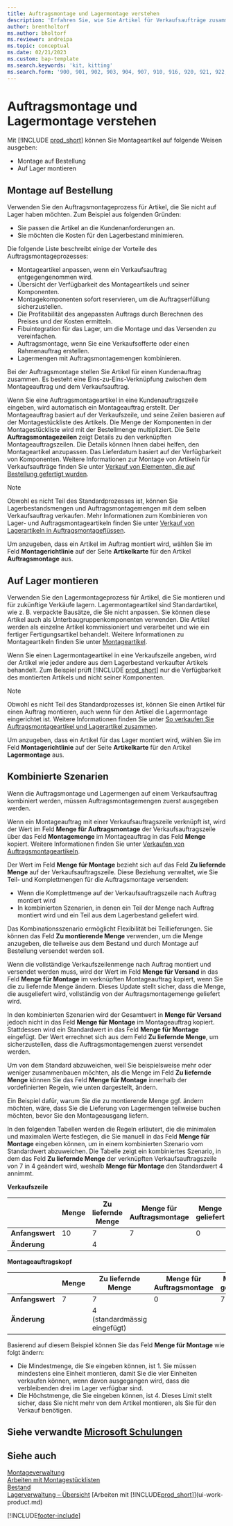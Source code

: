 ```yaml
---
title: Auftragsmontage und Lagermontage verstehen
description: 'Erfahren Sie, wie Sie Artikel für Verkaufsaufträge zusammenstellen oder für zukünftige Verkäufe auf Lager halten.'
author: brentholtorf
ms.author: bholtorf
ms.reviewer: andreipa
ms.topic: conceptual
ms.date: 02/21/2023
ms.custom: bap-template
ms.search.keywords: 'kit, kitting'
ms.search.form: '900, 901, 902, 903, 904, 907, 910, 916, 920, 921, 922, 923, 940, 941, 942, 930, 931, 932, 914, 915, 905'
---
```

# <a name="understanding-assemble-to-order-and-assemble-to-stock" />Auftragsmontage und Lagermontage verstehen

Mit [!INCLUDE [prod_short](includes/prod_short.md)] können Sie Montageartikel auf folgende Weisen ausgeben:

* Montage auf Bestellung  
* Auf Lager montieren  

## <a name="assemble-to-order" />Montage auf Bestellung

Verwenden Sie den Auftragsmontageprozess für Artikel, die Sie nicht auf Lager haben möchten. Zum Beispiel aus folgenden Gründen:

* Sie passen die Artikel an die Kundenanforderungen an.
* Sie möchten die Kosten für den Lagerbestand minimieren.

Die folgende Liste beschreibt einige der Vorteile des Auftragsmontageprozesses:  

* Montageartikel anpassen, wenn ein Verkaufsauftrag entgegengenommen wird.  
* Übersicht der Verfügbarkeit des Montageartikels und seiner Komponenten.  
* Montagekomponenten sofort reservieren, um die Auftragserfüllung sicherzustellen.  
* Die Profitabilität des angepassten Auftrags durch Berechnen des Preises und der Kosten ermitteln.  
* Fibuintegration für das Lager, um die Montage und das Versenden zu vereinfachen.  
* Auftragsmontage, wenn Sie eine Verkaufsofferte oder einen Rahmenauftrag erstellen.  
* Lagermengen mit Auftragsmontagemengen kombinieren.  

Bei der Auftragsmontage stellen Sie Artikel für einen Kundenauftrag zusammen. Es besteht eine Eins-zu-Eins-Verknüpfung zwischen dem Montageauftrag und dem Verkaufsauftrag.  

Wenn Sie eine Auftragsmontageartikel in eine Kundenauftragszeile eingeben, wird automatisch ein Montageauftrag erstellt. Der Montageauftrag basiert auf der Verkaufszeile, und seine Zeilen basieren auf der Montagestückliste des Artikels. Die Menge der Komponenten in der Montagestückliste wird mit der Bestellmenge multipliziert. Die Seite **Auftragsmontagezeilen** zeigt Details zu den verknüpften Montageauftragszeilen. Die Details können Ihnen dabei helfen, den Montageartikel anzupassen. Das Lieferdatum basiert auf der Verfügbarkeit von Komponenten. Weitere Informationen zur Montage von Artikeln für Verkaufsaufträge finden Sie unter [Verkauf von Elementen, die auf Bestellung gefertigt wurden](assembly-how-to-sell-items-assembled-to-order.md).  

> [!NOTE]  
> Obwohl es nicht Teil des Standardprozesses ist, können Sie Lagerbestandsmengen und Auftragsmontagemengen mit dem selben Verkaufsauftrag verkaufen. Mehr Informationen zum Kombinieren von Lager- und Auftragsmontageartikeln finden Sie unter [Verkauf von Lagerartikeln in Auftragsmontageflüssen](assembly-how-to-sell-inventory-items-in-assemble-to-order-flows.md).  

Um anzugeben, dass ein Artikel im Auftrag montiert wird, wählen Sie im Feld **Montagerichtlinie** auf der Seite **Artikelkarte** für den Artikel **Auftragsmontage** aus.  

## <a name="assemble-to-stock" />Auf Lager montieren

Verwenden Sie den Lagermontageprozess für Artikel, die Sie montieren und für zukünftige Verkäufe lagern. Lagermontageartikel sind Standardartikel, wie z. B. verpackte Bausätze, die Sie nicht anpassen. Sie können diese Artikel auch als Unterbaugruppenkomponenten verwenden. Die Artikel werden als einzelne Artikel kommissioniert und verarbeitet und wie ein fertiger Fertigungsartikel behandelt. Weitere Informationen zu Montageartikeln finden Sie unter [Montageartikel](assembly-how-to-assemble-items.md).  

Wenn Sie einen Lagermontageartikel in eine Verkaufszeile angeben, wird der Artikel wie jeder andere aus dem Lagerbestand verkaufter Artikels behandelt. Zum Beispiel prüft [!INCLUDE [prod_short](includes/prod_short.md)] nur die Verfügbarkeit des montierten Artikels und nicht seiner Komponenten.  

> [!NOTE]  
> Obwohl es nicht Teil des Standardprozesses ist, können Sie einen Artikel für einen Auftrag montieren, auch wenn für den Artikel die Lagermontage eingerichtet ist. Weitere Informationen finden Sie unter [So verkaufen Sie Auftragsmontageartikel und Lagerartikel zusammen](assembly-how-to-sell-assemble-to-order-items-and-inventory-items-together.md).  

Um anzugeben, dass ein Artikel für das Lager montiert wird, wählen Sie im Feld **Montagerichtlinie** auf der Seite **Artikelkarte** für den Artikel **Lagermontage** aus.  

## <a name="combination-scenarios" />Kombinierte Szenarien

Wenn die Auftragsmontage und Lagermengen auf einem Verkaufsauftrag kombiniert werden, müssen Auftragsmontagemengen zuerst ausgegeben werden.  

Wenn ein Montageauftrag mit einer Verkaufsauftragszeile verknüpft ist, wird der Wert im Feld **Menge für Auftragsmontage** der Verkaufsauftragszeile über das Feld **Montagemenge** im Montageauftrag in das Feld **Menge** kopiert. Weitere Informationen finden Sie unter [Verkaufen von Auftragsmontageartikeln](assembly-how-to-sell-items-assembled-to-order.md).  

Der Wert im Feld **Menge für Montage** bezieht sich auf das Feld **Zu liefernde Menge** auf der Verkaufsauftragszeile. Diese Beziehung verwaltet, wie Sie Teil- und Komplettmengen für die Auftragsmontage versenden:

* Wenn die Komplettmenge auf der Verkaufsauftragszeile nach Auftrag montiert wird
* In kombinierten Szenarien, in denen ein Teil der Menge nach Auftrag montiert wird und ein Teil aus dem Lagerbestand geliefert wird.

Das Kombinationsszenario ermöglicht Flexibilität bei Teillieferungen. Sie können das Feld **Zu montierende Menge** verwenden, um die Menge anzugeben, die teilweise aus dem Bestand und durch Montage auf Bestellung versendet werden soll.  

Wenn die vollständige Verkaufszeilenmenge nach Auftrag montiert und versendet werden muss, wird der Wert im Feld **Menge für Versand** in das Feld **Menge für Montage** im verknüpften Montageauftrag kopiert, wenn Sie die zu liefernde Menge ändern. Dieses Update stellt sicher, dass die Menge, die ausgeliefert wird, vollständig von der Auftragsmontagemenge geliefert wird.  

In den kombinierten Szenarien wird der Gesamtwert in **Menge für Versand** jedoch nicht in das Feld **Menge für Montage** im Montageauftrag kopiert. Stattdessen wird ein Standardwert in das Feld **Menge für Montage** eingefügt. Der Wert errechnet sich aus dem Feld **Zu liefernde Menge**, um sicherzustellen, dass die Auftragsmontagemengen zuerst versendet werden.

Um von dem Standard abzuweichen, weil Sie beispielsweise mehr oder weniger zusammenbauen möchten, als die Menge im Feld **Zu liefernde Menge** können Sie das Feld **Menge für Montage** innerhalb der vordefinierten Regeln, wie unten dargestellt, ändern.  

Ein Beispiel dafür, warum Sie die zu montierende Menge ggf. ändern möchten, wäre, dass Sie die Lieferung von Lagermengen teilweise buchen möchten, bevor Sie den Montageausgang liefern.  

In den folgenden Tabellen werden die Regeln erläutert, die die minimalen und maximalen Werte festlegen, die Sie manuell in das Feld **Menge für Montage** eingeben können, um in einem kombinierten Szenario vom Standardwert abzuweichen. Die Tabelle zeigt ein kombiniertes Szenario, in dem das Feld **Zu liefernde Menge** der verknüpften Verkaufsauftragszeile von 7 in 4 geändert wird, weshalb **Menge für Montage** den Standardwert 4 annimmt.  

**Verkaufszeile**

|                | **Menge** | **Zu liefernde Menge** | **Menge für Auftragsmontage** | **Menge geliefert** |
|----------------|--------------|------------------|-------------------------------|----------------------|
|**Anfangswert**| 10          | 7                | 7                             | 0                    |
|**Änderung**      |              | 4                |                               |                      |

**Montageauftragskopf**

|                | **Menge** | **Zu liefernde Menge** | **Menge für Auftragsmontage** | **Menge geliefert** |
|----------------|--------------|------------------|-------------------------------|----------------------|
|**Anfangswert**| 7           | 7                | 0                             | 7                    |
|**Änderung**      |              | 4 (standardmässig eingefügt)|                         |                      |

Basierend auf diesem Beispiel können Sie das Feld **Menge für Montage** wie folgt ändern:  

* Die Mindestmenge, die Sie eingeben können, ist 1. Sie müssen mindestens eine Einheit montieren, damit Sie die vier Einheiten verkaufen können, wenn davon ausgegangen wird, dass die verbleibenden drei im Lager verfügbar sind.  
* Die Höchstmenge, die Sie eingeben können, ist 4. Dieses Limit stellt sicher, dass Sie nicht mehr von dem Artikel montieren, als Sie für den Verkauf benötigen.  

## <a name="see-related-microsoft-trainingtrainingpathsassemble-items-dynamics--business-central" />Siehe verwandte [Microsoft Schulungen](/training/paths/assemble-items-dynamics-365-business-central/)

## <a name="see-also" />Siehe auch

[Montageverwaltung](assembly-assemble-items.md)  
[Arbeiten mit Montagestücklisten](assembly-how-work-assembly-boms.md)  
[Bestand](inventory-manage-inventory.md)  
[Lagerverwaltung – Übersicht](design-details-warehouse-management.md)
[Arbeiten mit [!INCLUDE[prod_short](includes/prod_short.md)]](ui-work-product.md)

[!INCLUDE[footer-include](includes/footer-banner.md)]
